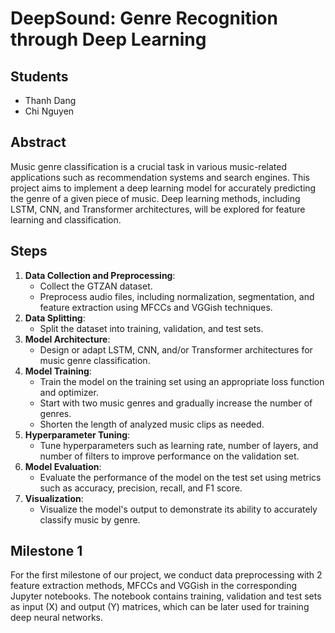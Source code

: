 # DeepSound: Genre Recognition through Deep Learning

## Students
- Thanh Dang
- Chi Nguyen


## Abstract
Music genre classification is a crucial task in various music-related applications such as recommendation systems and search engines. This project aims to implement a deep learning model for accurately predicting the genre of a given piece of music. Deep learning methods, including LSTM, CNN, and Transformer architectures, will be explored for feature learning and classification.

## Steps
1. **Data Collection and Preprocessing**:
   - Collect the GTZAN dataset.
   - Preprocess audio files, including normalization, segmentation, and feature extraction using MFCCs and VGGish techniques.
2. **Data Splitting**:
   - Split the dataset into training, validation, and test sets.
3. **Model Architecture**:
   - Design or adapt LSTM, CNN, and/or Transformer architectures for music genre classification.
4. **Model Training**:
   - Train the model on the training set using an appropriate loss function and optimizer.
   - Start with two music genres and gradually increase the number of genres.
   - Shorten the length of analyzed music clips as needed.
5. **Hyperparameter Tuning**:
   - Tune hyperparameters such as learning rate, number of layers, and number of filters to improve performance on the validation set.
6. **Model Evaluation**:
   - Evaluate the performance of the model on the test set using metrics such as accuracy, precision, recall, and F1 score.
7. **Visualization**:
   - Visualize the model's output to demonstrate its ability to accurately classify music by genre.

## Milestone 1
For the first milestone of our project, we conduct data preprocessing with 2 feature extraction methods, MFCCs and VGGish in the corresponding Jupyter notebooks. The notebook contains training, validation and test sets as input (X) and output (Y) matrices, which can be later used for training deep neural networks.



